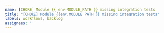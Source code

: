 ```yaml
---
name: [CHORE] Module {{ env.MODULE_PATH }} missing integration tests
title: "[CHORE] Module {{env.MODULE_PATH }} missing integration tests"
labels: workflows, backlog
assignees: ''
---
```



